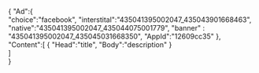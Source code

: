 {
"Ad":{    
    "choice":"facebook",
    "interstital":"435041395002047_435043901668463",
    "native":"435041395002047_435044075001779",
    "banner" : "435041395002047_435045031668350",
    "AppId":"12609cc35"
},
"Content":[
 {
     "Head":"title",
     "Body":"description"
 }  
]    
}
